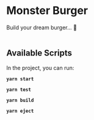 # Monster Burger
Build your dream burger... 🍔
<br/>
<br/>

## Available Scripts

In the project, you can run:

**`yarn start`**

**`yarn test`**

**`yarn build`**

**`yarn eject`**
